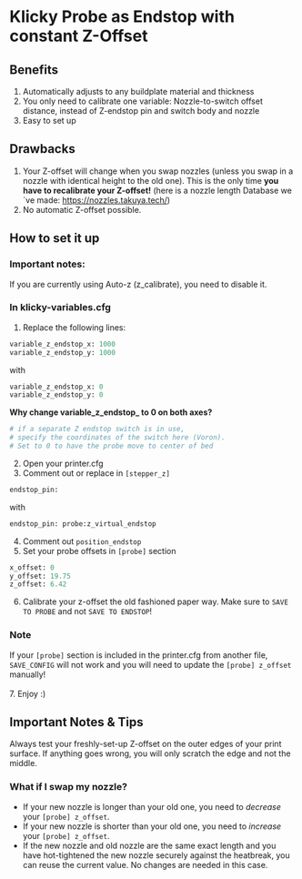 
# Klicky Probe as Endstop with constant Z-Offset

## Benefits
1. Automatically adjusts to any buildplate material and thickness
2. You only need to calibrate one variable: Nozzle-to-switch offset distance, instead of Z-endstop pin and switch body and nozzle
3. Easy to set up

## Drawbacks
1. Your Z-offset will change when you swap nozzles (unless you swap in a nozzle with identical height to the old one). This is the only time **you have to recalibrate your Z-offset!** (here is a nozzle length Database we´ve made: https://nozzles.takuya.tech/)
2. No automatic Z-offset possible.

## How to set it up

### Important notes:
If you are currently using Auto-z (z_calibrate), you need to disable it. 

### In klicky-variables.cfg
1. Replace the following lines:  
  ```python
  variable_z_endstop_x: 1000
  variable_z_endstop_y: 1000
  ```  
  with  
  ```python
  variable_z_endstop_x: 0
  variable_z_endstop_y: 0
  ```  
  **Why change variable_z_endstop_ to 0 on both axes?**  
  ```bash
  # if a separate Z endstop switch is in use, 
  # specify the coordinates of the switch here (Voron). 
  # Set to 0 to have the probe move to center of bed
  ```
2. Open your printer.cfg
3. Comment out or replace in `[stepper_z]`  
  ```python
  endstop_pin:  
  ```
  with  
  ```python
  endstop_pin: probe:z_virtual_endstop
  ```
4. Comment out `position_endstop`
5. Set your probe offsets in `[probe]` section  
  ```python
  x_offset: 0
  y_offset: 19.75
  z_offset: 6.42
  ```
6. Calibrate your z-offset the old fashioned paper way. Make sure to `SAVE TO PROBE` and not `SAVE TO ENDSTOP`!
  ### Note
   If your ```[probe]``` section is included in the printer.cfg from another file, ```SAVE_CONFIG``` will not work and you will need to update the ```[probe] z_offset```     manually!
   <br>
   <br>
7. Enjoy :)

## Important Notes & Tips

Always test your freshly-set-up Z-offset on the outer edges of your print surface. If anything goes wrong, you will only scratch the edge and not the middle.

### What if I swap my nozzle?

- If your new nozzle is longer than your old one, you need to *decrease* your `[probe] z_offset`.
- If your new nozzle is shorter than your old one, you need to *increase* your `[probe] z_offset`.
- If the new nozzle and old nozzle are the same exact length and you have hot-tightened the new nozzle securely against the heatbreak, you can reuse the current value. No changes are needed in this case.
